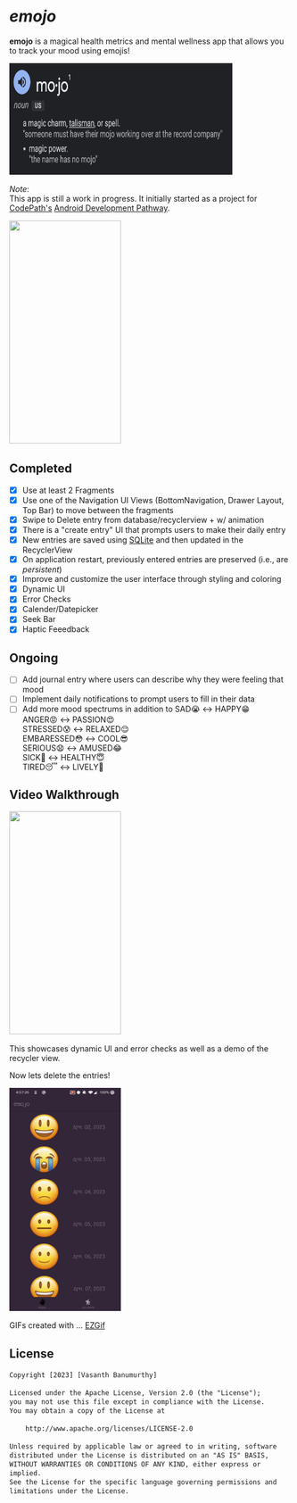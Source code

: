 # *emojo*

**emojo** is a magical health metrics and mental wellness app that allows you to track your mood using emojis!


<img src="./extras/definition.png" width="400" height="200"/> 

*Note*:  
This app is still a work in progress. It initially started as a project for [CodePath's](https://www.codepath.org/) [Android Development Pathway](https://www.codepath.org/courses/android-development).

<img src="./extras/intro.gif" width="200" height="400"/> 

## Completed

- [X] Use at least 2 Fragments
- [X] Use one of the Navigation UI Views (BottomNavigation, Drawer Layout, Top Bar) to move between the fragments
- [X] Swipe to Delete entry from database/recyclerview + w/ animation
- [x] There is a "create entry" UI that prompts users to make their daily entry
- [X] New entries are saved using [SQLite](https://developer.android.com/training/data-storage/sqlite) and then updated in the RecyclerView
- [X] On application restart, previously entered entries are preserved (i.e., are *persistent*)
- [X] Improve and customize the user interface through styling and coloring
- [X] Dynamic UI
- [X] Error Checks
- [X] Calender/Datepicker
- [X] Seek Bar
- [X] Haptic Feeedback

## Ongoing

- [ ] Add journal entry where users can describe why they were feeling that mood
- [ ] Implement daily notifications to prompt users to fill in their data
- [ ] Add more mood spectrums in addition to SAD😭 <-> HAPPY😁  
ANGER😡 <-> PASSION😍  
STRESSED😰 <-> RELAXED😌  
EMBARESSED😳 <-> COOL😎  
SERIOUS😧 <-> AMUSED😂  
SICK🤮 <-> HEALTHY😇  
TIRED😴 <-> LIVELY🥳   

## Video Walkthrough

<img src="./extras/add.gif" width="200" height="400"/>

This showcases dynamic UI and error checks as well as a demo of the recycler view.


Now lets delete the entries!  

<img src="./extras/delete.gif" width="200" height="400"/>


GIFs created with ...  [EZGif](https://ezgif.com/video-to-gif)
<!-- Recommended tools:
[Kap](https://getkap.co/) for macOS
[ScreenToGif](https://www.screentogif.com/) for Windows
[peek](https://github.com/phw/peek) for Linux. -->


## License

    Copyright [2023] [Vasanth Banumurthy]

    Licensed under the Apache License, Version 2.0 (the "License");
    you may not use this file except in compliance with the License.
    You may obtain a copy of the License at

        http://www.apache.org/licenses/LICENSE-2.0

    Unless required by applicable law or agreed to in writing, software
    distributed under the License is distributed on an "AS IS" BASIS,
    WITHOUT WARRANTIES OR CONDITIONS OF ANY KIND, either express or implied.
    See the License for the specific language governing permissions and
    limitations under the License.
